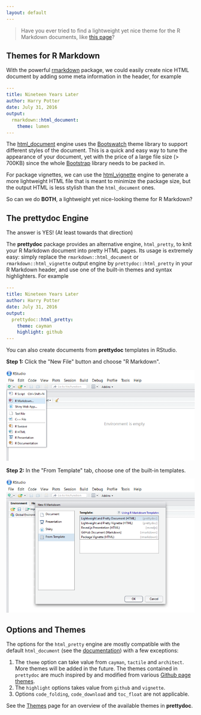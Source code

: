 ```yaml
---
layout: default
---
```


> Have you ever tried to find a lightweight yet nice theme for the R Markdown
documents, like [this page](cayman.html)?

## Themes for R Markdown

With the powerful [rmarkdown](http://rmarkdown.rstudio.com/index.html)
package, we could easily create nice HTML document
by adding some meta information in the header, for example

```yaml
---
title: Nineteen Years Later
author: Harry Potter
date: July 31, 2016
output:
  rmarkdown::html_document:
    theme: lumen
---
```

The [html_document](http://rmarkdown.rstudio.com/html_document_format.html)
engine uses the [Bootswatch](http://bootswatch.com/)
theme library to support different styles of the document.
This is a quick and easy way to tune the appearance of your document, yet with
the price of a large file size (> 700KB) since the whole
[Bootstrap](http://getbootstrap.com/) library needs to be packed in.

For package vignettes, we can use the
[html_vignette](http://rmarkdown.rstudio.com/package_vignette_format.html)
engine to generate a more lightweight HTML file that is meant to minimize the
package size, but the output HTML is less stylish than the `html_document` ones.

So can we do **BOTH**, a lightweight yet nice-looking theme for R Markdown?

## The prettydoc Engine

The answer is YES! (At least towards that direction)

The **prettydoc** package provides an alternative engine, `html_pretty`,
to knit your R Markdown document into pretty HTML pages.
Its usage is extremely easy: simply replace the
`rmarkdown::html_document` or `rmarkdown::html_vignette` output engine by
`prettydoc::html_pretty` in your R Markdown header, and use one of the built-in
themes and syntax highlighters. For example

```yaml
---
title: Nineteen Years Later
author: Harry Potter
date: July 31, 2016
output:
  prettydoc::html_pretty:
    theme: cayman
    highlight: github
---
```

You can also create documents from **prettydoc** templates in RStudio.

**Step 1:** Click the "New File" button and choose "R Markdown".

<div class="gallery">
  <img src="images/step1.png" alt="Step 1" />
</div>

**Step 2:** In the "From Template" tab, choose one of the built-in templates.

<div class="gallery">
  <img src="images/step2.png" alt="Step 2" />
</div>

## Options and Themes

The options for the `html_pretty` engine are mostly compatible with the default
`html_document`
(see the [documentation](http://rmarkdown.rstudio.com/html_document_format.html))
with a few exceptions:

1. The `theme` option can take value from `cayman`, `tactile` and
`architect`. More themes will be added in the future. The themes contained in
`prettydoc` are much inspired by and modified from
various [Github page themes](https://github.com/blog/1081-instantly-beautiful-project-pages).
2. The `highlight` options takes value from `github` and `vignette`.
3. Options `code_folding`, `code_download` and `toc_float` are not applicable.

See the [Themes](themes.html) page for an overview of the available themes in
**prettydoc**.
